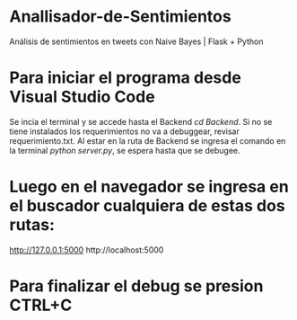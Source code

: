 # Anallisador-de-Sentimientos
Análisis de sentimientos en tweets con Naive Bayes | Flask + Python

# Para iniciar el programa desde Visual Studio Code
Se incia el terminal y se accede hasta el Backend *cd Backend*.
Si no se tiene instalados los requerimientos no va a debuggear, revisar requerimiento.txt.
Al estar en la ruta de Backend se ingresa el comando en la terminal *python server.py*, se espera hasta que se debugee.
# Luego en el navegador se ingresa en el buscador cualquiera de estas dos rutas:
  http://127.0.0.1:5000
  http://localhost:5000

# Para finalizar el debug se presion CTRL+C 
  
